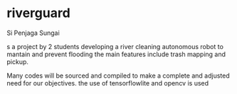 # riverguard
Si Penjaga Sungai 





s a project by 2 students developing a river cleaning autonomous robot to mantain and prevent flooding
the main features include trash mapping and pickup. 







Many codes will be sourced and compiled to make a complete and adjusted need for our objectives.
the use of tensorflowlite and opencv is used











